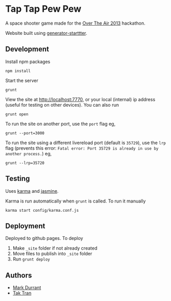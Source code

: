 # Tap Tap Pew Pew

A space shooter game made for the [Over The Air 2013](http://overtheair.org/) hackathon.

Website built using [generator-starttter](https://github.com/taktran/generator-starttter).

## Development

Install npm packages

    npm install

Start the server

    grunt

View the site at [http://localhost:7770](http://localhost:7770), or your local (internal) ip address (useful for testing on other devices). You can also run

    grunt open

To run the site on another port, use the `port` flag eg,

    grunt --port=3000

To run the site using a different livereload port (default is `35729`), use the `lrp` flag (prevents this error: `Fatal error: Port 35729 is already in use by another process.`) eg,

    grunt --lrp=35720

## Testing

Uses [karma](http://karma-runner.github.io/) and [jasmine](http://pivotal.github.io/jasmine/).

Karma is run automatically when `grunt` is called. To run it manually

    karma start config/karma.conf.js

## Deployment

Deployed to github pages. To deploy

1. Make `_site` folder if not already created
2. Move files to publish into `_site` folder
3. Run `grunt deploy`

## Authors

* [Mark Durrant](https://twitter.com/M6_D6)
* [Tak Tran](http://tutaktran.com)